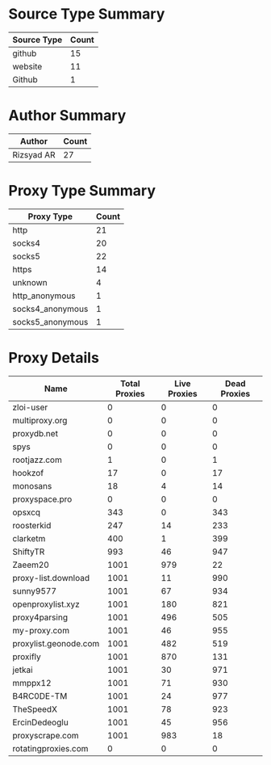 # Source Type Summary

| Source Type | Count |
|-------------|-------|
| github | 15 |
| website | 11 |
| Github | 1 |


# Author Summary

| Author | Count |
|--------|-------|
| Rizsyad AR | 27 |


# Proxy Type Summary

| Proxy Type | Count |
|------------|-------|
| http | 21 |
| socks4 | 20 |
| socks5 | 22 |
| https | 14 |
| unknown | 4 |
| http_anonymous | 1 |
| socks4_anonymous | 1 |
| socks5_anonymous | 1 |


# Proxy Details

| Name | Total Proxies | Live Proxies | Dead Proxies |
|------|---------------|--------------|---------------|
| zloi-user | 0 | 0 | 0 |
| multiproxy.org | 0 | 0 | 0 |
| proxydb.net | 0 | 0 | 0 |
| spys | 0 | 0 | 0 |
| rootjazz.com | 1 | 0 | 1 |
| hookzof | 17 | 0 | 17 |
| monosans | 18 | 4 | 14 |
| proxyspace.pro | 0 | 0 | 0 |
| opsxcq | 343 | 0 | 343 |
| roosterkid | 247 | 14 | 233 |
| clarketm | 400 | 1 | 399 |
| ShiftyTR | 993 | 46 | 947 |
| Zaeem20 | 1001 | 979 | 22 |
| proxy-list.download | 1001 | 11 | 990 |
| sunny9577 | 1001 | 67 | 934 |
| openproxylist.xyz | 1001 | 180 | 821 |
| proxy4parsing | 1001 | 496 | 505 |
| my-proxy.com | 1001 | 46 | 955 |
| proxylist.geonode.com | 1001 | 482 | 519 |
| proxifly | 1001 | 870 | 131 |
| jetkai | 1001 | 30 | 971 |
| mmppx12 | 1001 | 71 | 930 |
| B4RC0DE-TM | 1001 | 24 | 977 |
| TheSpeedX | 1001 | 78 | 923 |
| ErcinDedeoglu | 1001 | 45 | 956 |
| proxyscrape.com | 1001 | 983 | 18 |
| rotatingproxies.com | 0 | 0 | 0 |
